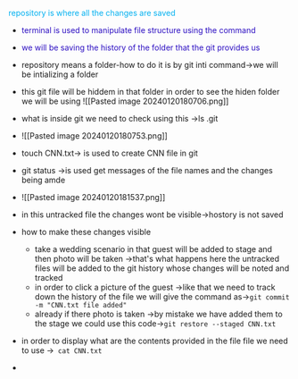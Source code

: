 <span style="color:#00b0f0">repository is where all the changes are saved</span>
- <span style="color:#2d0fc2">terminal is used to manipulate file structure using the command</span>
- <span style="color:#2d0fc2">we will be saving the history of the folder that the git provides us</span> 
- repository means a folder-how to do it is by git inti command->we will be intializing a folder

- this git file will be hiddem in that folder in order to see the hiden folder we will be using 
![[Pasted image 20240120180706.png]]

- what is inside git we need to check using this ->ls .git

- ![[Pasted image 20240120180753.png]]
- touch CNN.txt-> is used to create CNN file in git
- git status ->is used get messages of the file names and the changes being amde
- ![[Pasted image 20240120181537.png]]
- in this untracked file the changes wont be visible->hostory is not saved
- how to make these changes visible
	- take a wedding scenario in that guest will be added to stage and then photo will be taken ->that's what happens here the untracked files will be added to the git history whose changes will be noted and tracked
	- in order to click a picture  of the guest ->like that we need to track down the history of the file we will give the command as->``git commit -m "CNN.txt file added" ``
	- already if there photo is taken ->by mistake we have added them to the stage we could use this code->``` git restore --staged CNN.txt ```
- in order to display what are the contents provided in the file file we need to use ->``` cat CNN.txt```
- 